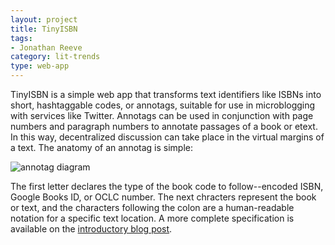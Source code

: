 ```yaml
---
layout: project
title: TinyISBN
tags: 
- Jonathan Reeve
category: lit-trends
type: web-app 
---
```


TinyISBN is a simple web app that transforms text identifiers like ISBNs into short, hashtaggable codes, or annotags, suitable for use in microblogging with services like Twitter. Annotags can be used in conjunction with page numbers and paragraph numbers to annotate passages of a book or etext. In this way, decentralized discussion can take place in the virtual margins of a text. The anatomy of an annotag is simple:

<!-- we cannot strip markdown for summaries, can only strip html --> 
<!-- therefore not md tags in the first 75 words -->
<img src="http://jonreeve.com/images/annotags/annotag-diagram.jpg" alt="annotag diagram">

The first letter declares the type of the book code to follow--encoded ISBN, Google Books ID, or OCLC number. The next chracters represent the book or text, and the characters following the colon are a human-readable notation for a specific text location. A more complete specification is available on the [introductory blog post](http://jonreeve.com/projects/annotags/about.html).
